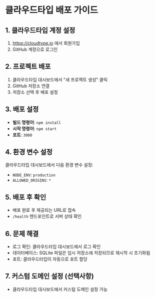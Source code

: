 # 클라우드타입 배포 가이드

## 1. 클라우드타입 계정 설정
1. https://cloudtype.io 에서 회원가입
2. GitHub 계정으로 로그인

## 2. 프로젝트 배포
1. 클라우드타입 대시보드에서 "새 프로젝트 생성" 클릭
2. GitHub 저장소 연결
3. 저장소 선택 후 배포 설정

## 3. 배포 설정
- **빌드 명령어**: `npm install`
- **시작 명령어**: `npm start`
- **포트**: `3000`

## 4. 환경 변수 설정
클라우드타입 대시보드에서 다음 환경 변수 설정:
- `NODE_ENV`: `production`
- `ALLOWED_ORIGINS`: `*`

## 5. 배포 후 확인
- 배포 완료 후 제공되는 URL로 접속
- `/health` 엔드포인트로 서버 상태 확인

## 6. 문제 해결
- 로그 확인: 클라우드타입 대시보드에서 로그 확인
- 데이터베이스: SQLite 파일은 임시 저장소에 저장되므로 재시작 시 초기화됨
- 포트: 클라우드타입이 자동으로 포트 할당

## 7. 커스텀 도메인 설정 (선택사항)
- 클라우드타입 대시보드에서 커스텀 도메인 설정 가능 